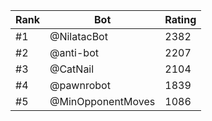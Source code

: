 Rank|Bot|Rating
---|---|---
#1|@NilatacBot|2382
#2|@anti-bot|2207
#3|@CatNail|2104
#4|@pawnrobot|1839
#5|@MinOpponentMoves|1086
